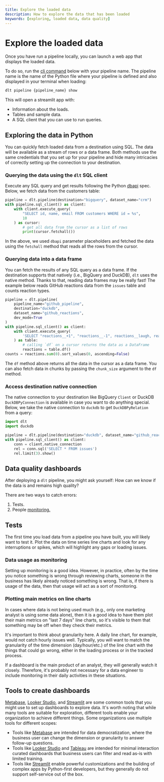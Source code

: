 ```yaml
---
title: Explore the loaded data
description: How to explore the data that has been loaded
keywords: [exploring, loaded data, data quality]
---
```


# Explore the loaded data

Once you have run a pipeline locally, you can launch a web app that displays the loaded data.

To do so, run the [cli command](../../reference/command-line-interface.md#show-tables-and-data-in-the-destination)
below with your pipeline name. The pipeline name is the name of the
Python file where your pipeline is defined and also displayed in your terminal when loading:

```sh
dlt pipeline {pipeline_name} show
```

This will open a streamlit app with:

- Information about the loads.
- Tables and sample data.
- A SQL client that you can use to run queries.

## Exploring the data in Python

You can quickly fetch loaded data from a destination using SQL. The data will be available as a
stream of rows or a data frame. Both methods use the same credentials that you set up for your
pipeline and hide many intricacies of correctly setting up the connection to your destination.

### Querying the data using the `dlt` SQL client

Execute any SQL query and get results following the Python
[dbapi](https://peps.python.org/pep-0249/) spec. Below, we fetch data from the customers table:

```py
pipeline = dlt.pipeline(destination="bigquery", dataset_name="crm")
with pipeline.sql_client() as client:
    with client.execute_query(
        "SELECT id, name, email FROM customers WHERE id = %s",
        10
    ) as cursor:
        # get all data from the cursor as a list of rows
        print(cursor.fetchall())
```

In the above, we used `dbapi` parameter placeholders and fetched the data using the `fetchall` method
that reads all the rows from the cursor.

### Querying data into a data frame

You can fetch the results of any SQL query as a data frame. If the destination supports that
natively (i.e., BigQuery and DuckDB), `dlt` uses the native method. Thanks to that, reading data
frames may be really fast! The example below reads GitHub reactions data from the `issues` table and
counts reaction types.

```py
pipeline = dlt.pipeline(
    pipeline_name="github_pipeline",
    destination="duckdb",
    dataset_name="github_reactions",
    dev_mode=True
)
with pipeline.sql_client() as client:
    with client.execute_query(
        'SELECT "reactions__+1", "reactions__-1", reactions__laugh, reactions__hooray, reactions__rocket FROM issues'
    ) as table:
        # calling `df` on a cursor returns the data as a DataFrame
        reactions = table.df()
counts = reactions.sum(0).sort_values(0, ascending=False)
```

The `df` method above returns all the data in the cursor as a data frame. You can also fetch data in
chunks by passing the `chunk_size` argument to the `df` method.

### Access destination native connection

The native connection to your destination like BigQuery `Client` or DuckDB `DuckDBPyConnection` is
available in case you want to do anything special. Below, we take the native connection to `duckdb`
to get `DuckDBPyRelation` from a query:

```py
import dlt
import duckdb

pipeline = dlt.pipeline(destination="duckdb", dataset_name="github_reactions")
with pipeline.sql_client() as client:
    conn = client.native_connection
    rel = conn.sql('SELECT * FROM issues')
    rel.limit(3).show()
```

## Data quality dashboards

After deploying a `dlt` pipeline, you might ask yourself: How can we know if the data is and remains
high quality?

There are two ways to catch errors:

1. Tests.
1. People [monitoring.](../../running-in-production/monitoring.md)

## Tests

The first time you load data from a pipeline you have built, you will likely want to test it. Plot
the data on time series line charts and look for any interruptions or spikes, which will highlight
any gaps or loading issues.

### Data usage as monitoring

Setting up monitoring is a good idea. However, in practice, often by the time you notice something is wrong through reviewing charts, someone in the business has likely already noticed something is wrong. That is, if there is usage of the data, then that usage will act as a sort of monitoring.

### Plotting main metrics on line charts

In cases where data is not being used much (e.g., only one marketing analyst is using some data alone), then it is a good idea to have them plot their main metrics on "last 7 days" line charts, so it's visible to them that something may be off when they check their metrics.

It's important to think about granularity here. A daily line chart, for example, would not catch hourly issues well. Typically, you will want to match the granularity of the time dimension (day/hour/etc.) of the line chart with the things that could go wrong, either in the loading process or in the tracked process.

If a dashboard is the main product of an analyst, they will generally watch it closely. Therefore, it's probably not necessary for a data engineer to include monitoring in their daily activities in these situations.

## Tools to create dashboards

[Metabase](https://www.metabase.com/), [Looker Studio](https://lookerstudio.google.com/u/0/), and [Streamlit](https://streamlit.io/) are some common tools that you might use to set up dashboards to explore data. It's worth noting that while many tools are suitable for exploration, different tools enable your organization to achieve different things. Some organizations use multiple tools for different scopes:

- Tools like [Metabase](https://www.metabase.com/) are intended for data democratization, where the business user can change the dimension or granularity to answer follow-up questions.
- Tools like [Looker Studio](https://lookerstudio.google.com/u/0/) and [Tableau](https://www.tableau.com/) are intended for minimal interaction curated dashboards that business users can filter and read as-is with limited training.
- Tools like [Streamlit](https://streamlit.io/) enable powerful customizations and the building of complex apps by Python-first developers, but they generally do not support self-service out of the box.

